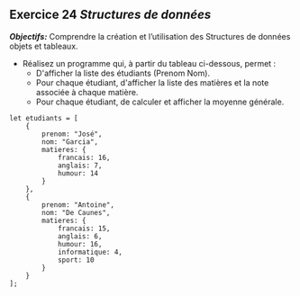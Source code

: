 ## Exercice 24 ***Structures de données***

***Objectifs:***
    Comprendre la création et l’utilisation des Structures de données objets et tableaux. 


- Réalisez un programme qui, à partir du tableau ci-dessous, permet :
    - D'afficher la liste des étudiants (Prenom Nom).
    - Pour chaque étudiant, d'afficher la liste des matières et la note associée à chaque matière.
    - Pour chaque étudiant, de calculer et afficher la moyenne générale.

```
let etudiants = [ 
    { 
        prenom: "José", 
        nom: "Garcia", 
        matieres: { 
            francais: 16, 
            anglais: 7, 
            humour: 14 
        }  
    }, 
    { 
        prenom: "Antoine", 
        nom: "De Caunes", 
        matieres: { 
            francais: 15, 
            anglais: 6, 
            humour: 16, 
            informatique: 4, 
            sport: 10 
        } 
    } 
]; 
```